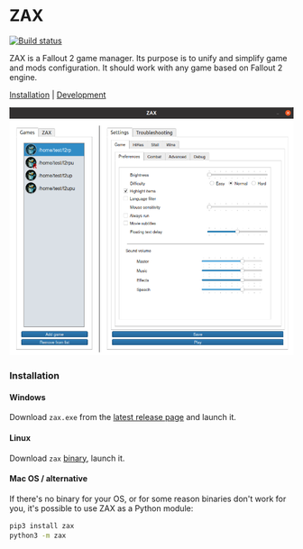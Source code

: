 # ZAX

[![Build status](https://github.com/BGforgeNet/ZAX/workflows/build/badge.svg)](https://github.com/BGforgeNet/ZAX/actions?query=workflow%3Abuild)

ZAX is a Fallout 2 game manager. Its purpose is to unify and simplify game and mods configuration. It should work with any game based on Fallout 2 engine.

[Installation](#installation) | [Development](docs/development.md)

![ZAX screenshot](https://raw.githubusercontent.com/BGforgeNet/zax/master/docs/zax.png "ZAX screenshot")

### Installation

#### Windows
Download `zax.exe` from the [latest release page](https://github.com/BGforgeNet/zax/releases/latest) and launch it.

#### Linux
Download `zax` [binary](https://github.com/BGforgeNet/zax/releases/latest), launch it.

#### Mac OS / alternative
If there's no binary for your OS, or for some reason binaries don't work for you, it's possible to use ZAX as a Python module:
```bash
pip3 install zax
python3 -m zax
```
